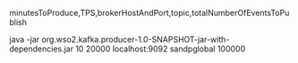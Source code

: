 minutesToProduce,TPS,brokerHostAndPort,topic,totalNumberOfEventsToPublish

java -jar org.wso2.kafka.producer-1.0-SNAPSHOT-jar-with-dependencies.jar 10 20000 localhost:9092 sandpglobal 100000
